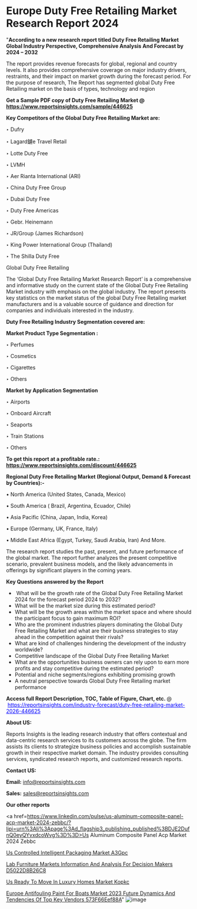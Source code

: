 # Europe Duty Free Retailing Market Research Report 2024

"<strong>According to a new research report titled Duty Free Retailing Market Global Industry Perspective, Comprehensive Analysis And Forecast by 2024 – 2032</strong>

The report provides revenue forecasts for global, regional and country levels. It also provides comprehensive coverage on major industry drivers, restraints, and their impact on market growth during the forecast period. For the purpose of research, The Report has segmented global Duty Free Retailing market on the basis of types, technology and region

<strong>Get a Sample PDF copy of Duty Free Retailing Market </strong><strong>@<a href=https://www.reportsinsights.com/sample/446625 style=color:#0000ff;> https://www.reportsinsights.com/sample/446625</a></strong></font>

<strong>Key Competitors of the Global Duty Free Retailing Market are:</strong>

‣ Dufry

‣ Lagard鑢e Travel Retail

‣ Lotte Duty Free

‣ LVMH

‣ Aer Rianta International (ARI)

‣ China Duty Free Group

‣ Dubai Duty Free

‣ Duty Free Americas

‣ Gebr. Heinemann

‣ JR/Group (James Richardson)

‣ King Power International Group (Thailand)

‣ The Shilla Duty Free

Global Duty Free Retailing

The ‘Global Duty Free Retailing Market Research Report’ is a comprehensive and informative study on the current state of the Global Duty Free Retailing Market industry with emphasis on the global industry. The report presents key statistics on the market status of the global Duty Free Retailing market manufacturers and is a valuable source of guidance and direction for companies and individuals interested in the industry.

<strong>Duty Free Retailing Industry Segmentation covered are:</strong>

<strong>Market Product Type Segmentation :</strong>

‣ Perfumes

‣ Cosmetics

‣ Cigarettes

‣ Others

<strong>Market by Application Segmentation</strong>

‣ Airports

‣ Onboard Aircraft

‣ Seaports

‣ Train Stations

‣ Others

<strong>To get this report at a profitable rate.: <a href=https://www.reportsinsights.com/discount/446625 style=color:#0000ff;>https://www.reportsinsights.com/discount/446625</a></strong></font>

<strong>Regional Duty Free Retailing Market (Regional Output, Demand &amp; Forecast by Countries):-</strong>

• North America (United States, Canada, Mexico)

• South America ( Brazil, Argentina, Ecuador, Chile)

• Asia Pacific (China, Japan, India, Korea)

• Europe (Germany, UK, France, Italy)

• Middle East Africa (Egypt, Turkey, Saudi Arabia, Iran) And More.

The research report studies the past, present, and future performance of the global market. The report further analyzes the present competitive scenario, prevalent business models, and the likely advancements in offerings by significant players in the coming years.

<strong>Key Questions answered by the Report</strong>
<ul>
  <li> What will be the growth rate of the Global Duty Free Retailing Market 2024 for the forecast period 2024 to 2032?</li>
  <li>What will be the market size during this estimated period?</li>
  <li>What will be the growth areas within the market space and where should the participant focus to gain maximum ROI?</li>
  <li>Who are the prominent industries players dominating the Global Duty Free Retailing Market and what are their business strategies to stay ahead in the competition against their rivals?</li>
  <li>What are kind of challenges hindering the development of the industry worldwide?</li>
  <li>Competitive landscape of the Global Duty Free Retailing Market</li>
  <li>What are the opportunities business owners can rely upon to earn more profits and stay competitive during the estimated period?</li>
  <li>Potential and niche segments/regions exhibiting promising growth</li>
  <li>A neutral perspective towards Global Duty Free Retailing market performance</li>
</ul>
<strong>Access full Report Description, TOC, Table of Figure, Chart, etc. </strong>@  <a href=https://reportsinsights.com/industry-forecast/duty-free-retailing-market-2026-446625 style=color:#0000ff;>https://reportsinsights.com/industry-forecast/duty-free-retailing-market-2026-446625</a></font>

<strong><strong>About US</strong>:</strong>

Reports Insights is the leading research industry that offers contextual and data-centric research services to its customers across the globe. The firm assists its clients to strategize business policies and accomplish sustainable growth in their respective market domain. The industry provides consulting services, syndicated research reports, and customized research reports.

<strong>Contact US:</strong>

<p class=""""><b>Email:</b> <a href=mailto:info@reportsinsights.com>info@reportsinsights.com</a></p>
<p class=""""><b>Sales:</b> <a href=mailto:sales@reportsinsights.com>sales@reportsinsights.com</a></p>

<strong>Our other reports</strong>

<a href=https://www.linkedin.com/pulse/us-aluminum-composite-panel-acp-market-2024-zebbc/?lipi=urn%3Ali%3Apage%3Ad_flagship3_publishing_published%3BDJE2DufnQ0eyQYvxdcoWvg%3D%3D>Us Aluminum Composite Panel Acp Market 2024 Zebbc</a>

<a href=https://www.linkedin.com/pulse/us-controlled-intelligent-packaging-market-a3gpc/>Us Controlled Intelligent Packaging Market A3Gpc</a>

<a href=https://medium.com/@aneetapatil1234/lab-furniture-markets-information-and-analysis-for-decision-makers-d5022d8b26c8>Lab Furniture Markets Information And Analysis For Decision Makers D5022D8B26C8</a>

<a href=https://www.linkedin.com/pulse/us-ready-to-move-in-luxury-homes-market-kopkc/>Us Ready To Move In Luxury Homes Market Kopkc</a>

<a href=https://medium.com/@g65914336/europe-antifouling-paint-for-boats-market-2023-future-dynamics-and-tendencies-of-top-key-vendors-573f66eef88a>Europe Antifouling Paint For Boats Market 2023 Future Dynamics And Tendencies Of Top Key Vendors 573F66Eef88A</a>"
![image](https://github.com/aakesh123242/RIMarket/assets/158431203/e64f756b-845b-4d44-a940-0de8d11110c6)
